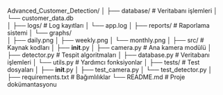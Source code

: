 Advanced_Customer_Detection/
│
├── database/                 # Veritabanı işlemleri
│   └── customer_data.db     
│
├── logs/                    # Log kayıtları
│   └── app.log
│
├── reports/                 # Raporlama sistemi
│   └── graphs/             
│       ├── daily.png
│       ├── weekly.png
│       └── monthly.png
│
├── src/                     # Kaynak kodları
│   ├── __init__.py
│   ├── camera.py           # Ana kamera modülü
│   ├── detector.py         # Tespit algoritmaları
│   ├── database.py         # Veritabanı işlemleri
│   └── utils.py            # Yardımcı fonksiyonlar
│
├── tests/                   # Test dosyaları
│   ├── __init__.py
│   ├── test_camera.py
│   └── test_detector.py
│
├── requirements.txt         # Bağımlılıklar
└── README.md               # Proje dokümantasyonu